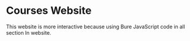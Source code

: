 # Courses Website
This website is more interactive because using Bure JavaScript code in all section ln website.
